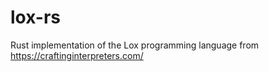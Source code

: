 # lox-rs
Rust implementation of the Lox programming language from https://craftinginterpreters.com/
